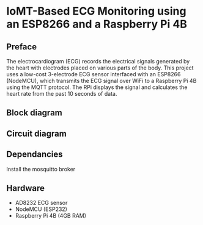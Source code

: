 # IoMT-Based ECG Monitoring using an ESP8266 and a Raspberry Pi 4B

## Preface

The electrocardiogram (ECG) records the electrical signals generated by the heart with electrodes placed on various parts of the body. This project uses a low-cost 3-electrode ECG sensor interfaced with an ESP8266 (NodeMCU), which transmits the ECG signal over WiFi to a Raspberry Pi 4B using the MQTT protocol. The RPi displays the signal and calculates the heart rate from the past 10 seconds of data.

## Block diagram

<diagram>
  
## Circuit diagram

## Dependancies

Install the mosquitto broker

## Hardware
* AD8232 ECG sensor
* NodeMCU (ESP232)
* Raspberry Pi 4B (4GB RAM)

